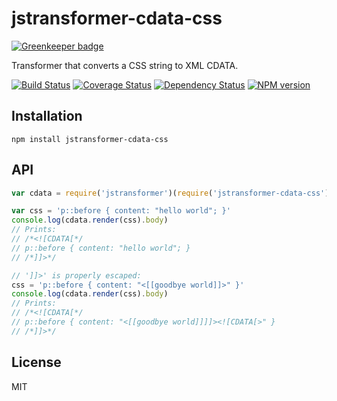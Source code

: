 # jstransformer-cdata-css

[![Greenkeeper badge](https://badges.greenkeeper.io/jstransformers/jstransformer-cdata-css.svg)](https://greenkeeper.io/)

Transformer that converts a CSS string to XML CDATA.

[![Build Status](https://img.shields.io/travis/jstransformers/jstransformer-cdata-css/master.svg)](https://travis-ci.org/jstransformers/jstransformer-cdata-css)
[![Coverage Status](https://img.shields.io/codecov/c/github/jstransformers/jstransformer-cdata-css/master.svg)](https://codecov.io/gh/jstransformers/jstransformer-cdata-css)
[![Dependency Status](https://img.shields.io/david/jstransformers/jstransformer-cdata-css/master.svg)](http://david-dm.org/jstransformers/jstransformer-cdata-css)
[![NPM version](https://img.shields.io/npm/v/jstransformer-cdata-css.svg)](https://www.npmjs.org/package/jstransformer-cdata-css)

## Installation

    npm install jstransformer-cdata-css

## API

```js
var cdata = require('jstransformer')(require('jstransformer-cdata-css'))

var css = 'p::before { content: "hello world"; }'
console.log(cdata.render(css).body)
// Prints:
// /*<![CDATA[*/
// p::before { content: "hello world"; }
// /*]]>*/

// ']]>' is properly escaped:
css = 'p::before { content: "<[[goodbye world]]>" }'
console.log(cdata.render(css).body)
// Prints:
// /*<![CDATA[*/
// p::before { content: "<[[goodbye world]]]]><![CDATA[>" }
// /*]]>*/
```

## License

MIT
